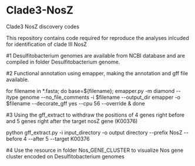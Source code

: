 # Clade3-NosZ
Clade3 NosZ discovery codes

This repository contains code required for reproduce the analyses inlcuded for identification of clade III NosZ

#1 Desulfitobacterium genomes are available from NCBI database and are compiled in folder Desulfitobacterium genome.

#2 Functional annotation using emapper, making the annotation and gff file available.

for filename in *.fasta; do base=${filename}; emapper.py -m diamond --itype genome --no_file_comments -i $filename --output_dir emapper -o  $filename --decorate_gff yes --cpu 56 --override & done

#3 Using the gff_extract to withdraw the positions of 4 genes right before and 5 genes right after the target nosZ gene (K00376)

python gff_extract.py -i input_directory -o output directory --prefix NosZ --before 4 --after 5 --target K00376

#4 Use the resource in folder Nos_GENE_CLUSTER to visualize Nos gene cluster encoded on Desulfitobacterium genomes
